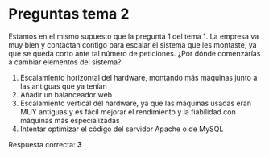 # Preguntas tema 2

Estamos en el mismo supuesto que la pregunta 1 del tema 1. La empresa va muy bien y contactan contigo para escalar
el sistema que les montaste, ya que se queda corto ante tal número de peticiones.
¿Por dónde comenzarías a cambiar elementos del sistema?
  1. Escalamiento horizontal del hardware, montando más máquinas junto a las antiguas que ya tenían
  2. Añadir un balanceador web
  3. Escalamiento vertical del hardware, ya que las máquinas usadas eran MUY antiguas
  y es fácil mejorar el rendimiento y la fiabilidad con máquinas más especializadas
  4. Intentar optimizar el código del servidor Apache o de MySQL

Respuesta correcta: **3**
